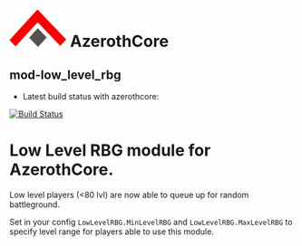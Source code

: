 # ![logo](https://raw.githubusercontent.com/azerothcore/azerothcore.github.io/master/images/logo-github.png) AzerothCore

## mod-low_level_rbg

- Latest build status with azerothcore:

[![Build Status](https://github.com/azerothcore/mod-low-level-rbg/workflows/core-build/badge.svg?branch=master&event=push)](https://github.com/azerothcore/mod-low-level-rbg)

# Low Level RBG module for AzerothCore.

Low level players (<80 lvl) are now able to queue up for random battleground.

Set in your config `LowLevelRBG.MinLevelRBG` and `LowLevelRBG.MaxLevelRBG` to specify level range for players able to use this module.
